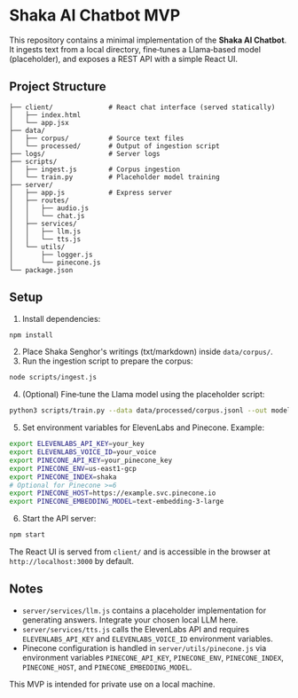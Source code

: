 # Shaka AI Chatbot MVP

This repository contains a minimal implementation of the **Shaka AI Chatbot**. It ingests text from a local directory, fine‑tunes a Llama‑based model (placeholder), and exposes a REST API with a simple React UI.

## Project Structure

```
├── client/              # React chat interface (served statically)
│   ├── index.html
│   └── app.jsx
├── data/
│   ├── corpus/          # Source text files
│   └── processed/       # Output of ingestion script
├── logs/                # Server logs
├── scripts/
│   ├── ingest.js        # Corpus ingestion
│   └── train.py         # Placeholder model training
├── server/
│   ├── app.js           # Express server
│   ├── routes/
│   │   ├── audio.js
│   │   └── chat.js
│   ├── services/
│   │   ├── llm.js
│   │   └── tts.js
│   └── utils/
│       ├── logger.js
│       └── pinecone.js
└── package.json
```

## Setup

1. Install dependencies:

```bash
npm install
```

2. Place Shaka Senghor's writings (txt/markdown) inside `data/corpus/`.
3. Run the ingestion script to prepare the corpus:

```bash
node scripts/ingest.js
```

4. (Optional) Fine‑tune the Llama model using the placeholder script:

```bash
python3 scripts/train.py --data data/processed/corpus.jsonl --out model/
```

5. Set environment variables for ElevenLabs and Pinecone. Example:

```bash
export ELEVENLABS_API_KEY=your_key
export ELEVENLABS_VOICE_ID=your_voice
export PINECONE_API_KEY=your_pinecone_key
export PINECONE_ENV=us-east1-gcp
export PINECONE_INDEX=shaka
# Optional for Pinecone >=6
export PINECONE_HOST=https://example.svc.pinecone.io
export PINECONE_EMBEDDING_MODEL=text-embedding-3-large
```

6. Start the API server:

```bash
npm start
```

The React UI is served from `client/` and is accessible in the browser at `http://localhost:3000` by default.

## Notes

- `server/services/llm.js` contains a placeholder implementation for generating answers. Integrate your chosen local LLM here.
- `server/services/tts.js` calls the ElevenLabs API and requires `ELEVENLABS_API_KEY` and `ELEVENLABS_VOICE_ID` environment variables.
- Pinecone configuration is handled in `server/utils/pinecone.js` via environment variables `PINECONE_API_KEY`, `PINECONE_ENV`, `PINECONE_INDEX`, `PINECONE_HOST`, and `PINECONE_EMBEDDING_MODEL`.

This MVP is intended for private use on a local machine.
